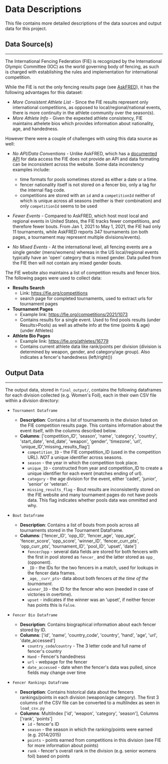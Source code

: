 # Data Descriptions 

This file contains more detailed descriptions of the data sources and output data for this project. 

## Data Source(s)
--- 

The International Fencing Federation (FIE) is recognized by the International Olympic Committee (IOC) as the world governing body of fencing, as such is charged with establishing the rules and implementation for international competition. 

While the FIE is not the only fencing results page (see [AskFRED](askfred.net)), it has the following advantages for this dataset: 
* *More Consistent Athlete List* - Since the FIE results represent only international competitions, as opposed to local/regional/national events, there is more continuity in the athlete community over the season(s). 
* *More Athlete Info* - Given the expexted athlete consistency, FIE maintains athelete bios which provides information about nationality, age, and handedness. 

However there were a couple of challenges with using this data source as well: 
* *No API/Data Conventions* - Unlike AskFRED, which has a [documented API](https://askfred.net/Info/webservices.php) for data access the FIE does not provide an API and data formating can be inconsistent across the website. Some data inconstency examples include: 
    * time formats for pools sometimes stored as either a date or a time.
    * fencer nationality itself is not stored on a fencer bio, only a tag for the internal flag code. 
    * competitions are stored with an `id` and a `competitionId` neither of which is unique across all seasons (neither is their combination) and only `competitionId` seems to be used 

* *Fewer Events* - Compared to AskFRED, which host most local and regional events in United States, the FIE tracks fewer competitions, and therefore fewer bouts. From Jan 1, 2021 to May 1, 2021, the FIE had only 11 tournaments, while AskFRED reports 347 tournaments (on both pages, a tournament may represent multiple divisions/events). 

* *No Mixed Events* - At the international level, all fencing events are a single gender (mens/womens) whereas in the US local/regional events typically have an 'open' category that is mixed gender. Data pulled from the FIE then will not contain any mixed gender bouts. 

The FIE website also maintains a list of competition results and fencer bios. The following pages were used to collect data: 

* **Results Search** 
    * Link: https://fie.org/competitions
    * search page for completed tournaments, used to extract urls for tournament pages 
* **Tournament Pages** 
    * Example link: https://fie.org/competitions/2021/1073
    * Contains results for a single event. Used to find pools results (under Results>Pools) as well as athelte info at the time (points & age) (under Athletes)
* **Athlete Bio Pages** 
    * Example link: https://fie.org/athletes/16779
    * Contains current athlete data like rank/points per division (division is determined by weapon, gender, and category/age group). Also indicates a fencer's handedness (left/right())


## Output Data
---

The output data, stored in `final_output/`, contains the following dataframes for each division collected (e.g. Women's Foil), each in their own CSV file within a division directory: 

* `Tournament Dataframe`
    * **Description**: Contains a list of tournaments in the division listed on the FIE competition results page. This contains information about the event itself, with the columns described below.
    * **Columns**: 
    ['competition_ID', 'season', 'name', 'category', 'country', 'start_date', 'end_date', 'weapon', 'gender', 'timezone', 'url', 'unique_ID','missing_results_flag']
        * `competition_ID` - the FIE competition_ID (used in the competition URL). *NOT* a unique identifier across seasons. 
        * `season` - the year in which the competition took place.
        * `unique_ID` - constructed from year and competition_ID to create a unique identifier for each event (matches ending of url).
        * `category` - the age division for the event, either 'cadet', 'junior', 'senior' or 'veteran'.
        * `missing_results_flag` - Bout results are inconsistently stored on the FIE website and many tournament pages do not have pools data. This flag indicates whether pools data was ommitted and why.

* `Bout Dataframe` 
    * **Description**: Contains a list of bouts from pools across all tournaments stored in the Tournament Dataframe. 
    * **Columns**: ['fencer_ID', 'opp_ID', 'fencer_age', 'opp_age', 'fencer_score', 'opp_score', 'winner_ID', 'fencer_curr_pts', 'opp_curr_pts', 'tournament_ID', 'pool_ID', 'upset', 'date']
        * `fencer`/`opp` - several data fields are stored for both fencers with the first in pool stored as `fencer_` and the latter stored as `opp_` (opponent).
        * `_ID` - the IDs for the two fencers in a match, used for lookups in the fencer data frames.
        * `_age`, `_curr_pts`- data about both fencers *at the time of the tournament*.
        * `winner_ID` - the ID for the fencer who won (needed in case of victories in overtime).
        * `upset` - indicates if the winner was an 'upset', if neither fencer has points this is `False`.

* `Fencer Bio Dataframe`
    * **Description**: Contains biographical information about each fencer stored by ID. 
    * **Columns**: ['id', 'name', 'country_code', 'country', 'hand', 'age', 'url', 'date_accessed']
        * `country_code`/`country` - The 3 letter code and full name of fencer's country
        * `Hand` - Fencer's handedness
        * `url` - webpage for the fencer
        * `date_accessed` - date when the fencer's data was pulled, since fields may change over time 

* `Fencer Rankings Dataframe`
    * **Description**: Contains historical data about the fencers rankings/points in each division (weapon/age category). The first 3 columns of the CSV file can be converted to a multiIndex as seen in `load_csv.py`
    * **Columns**: MultiIndex ['id', 'weapon', 'category', 'season'], Columns ['rank', 'points']
        * `id` - fencer's ID
        * `season` - the season in which the ranking/points were earned (e.g. 2014/2015)
        * `points` - points earned from competitions in this division (see FIE for more information about points)
        * `rank` - fencer's overall rank in the division (e.g. senior womens foil) based on points

